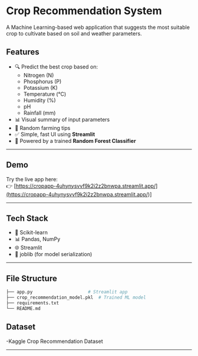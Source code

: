 # Crop Recommendation System

A Machine Learning-based web application that suggests the most suitable crop to cultivate based on soil and weather parameters.

## Features

- 🔍 Predict the best crop based on:
  - Nitrogen (N)
  - Phosphorus (P)
  - Potassium (K)
  - Temperature (°C)
  - Humidity (%)
  - pH
  - Rainfall (mm)
- 📊 Visual summary of input parameters
- 💬 Random farming tips
- ✅ Simple, fast UI using **Streamlit**
- 🧠 Powered by a trained **Random Forest Classifier**

---

## Demo

Try the live app here:  
👉 [https://cropapp-4uhynysvvf9k2i2z2bnwpa.streamlit.app/](https://cropapp-4uhynysvvf9k2i2z2bnwpa.streamlit.app/)]  

---

## Tech Stack

- 🧠 Scikit-learn
- 📊 Pandas, NumPy
- 🌐 Streamlit
- 📁 joblib (for model serialization)

---

## File Structure
```bash
├── app.py                     # Streamlit app
├── crop_recommendation_model.pkl  # Trained ML model
├── requirements.txt
└── README.md
```

## Dataset

-Kaggle Crop Recommendation Dataset

---
